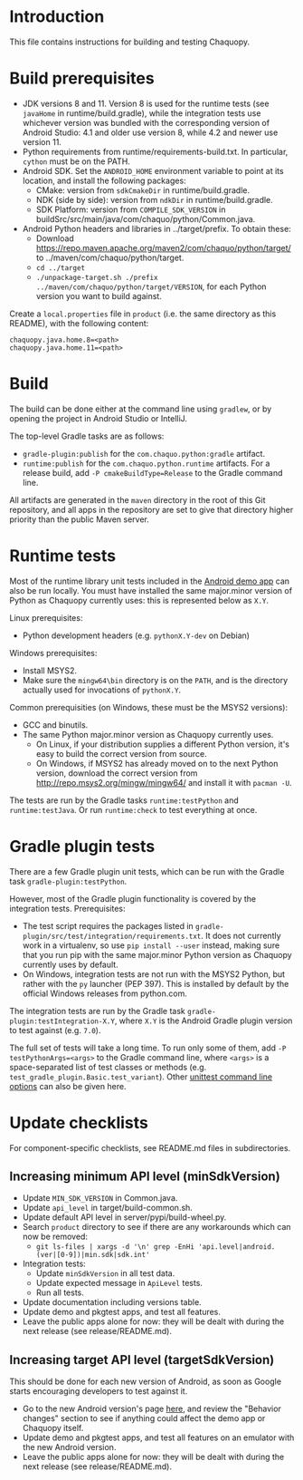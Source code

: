 # Introduction

This file contains instructions for building and testing Chaquopy.


# Build prerequisites

* JDK versions 8 and 11. Version 8 is used for the runtime tests (see `javaHome` in
  runtime/build.gradle), while the integration tests use whichever version was bundled
  with the corresponding version of Android Studio: 4.1 and older use version 8, while 4.2 and
  newer use version 11.
* Python requirements from runtime/requirements-build.txt. In particular, `cython` must be
  on the PATH.
* Android SDK. Set the `ANDROID_HOME` environment variable to point at its location, and
  install the following packages:
   * CMake: version from `sdkCmakeDir` in runtime/build.gradle.
   * NDK (side by side): version from `ndkDir` in runtime/build.gradle.
   * SDK Platform: version from `COMPILE_SDK_VERSION` in
     buildSrc/src/main/java/com/chaquo/python/Common.java.
* Android Python headers and libraries in ../target/prefix. To obtain these:
  * Download https://repo.maven.apache.org/maven2/com/chaquo/python/target/ to
    ../maven/com/chaquo/python/target.
  * `cd ../target`
  * `./unpackage-target.sh ./prefix ../maven/com/chaquo/python/target/VERSION`, for each
    Python version you want to build against.

Create a `local.properties` file in `product` (i.e. the same directory as this README), with
the following content:

    chaquopy.java.home.8=<path>
    chaquopy.java.home.11=<path>


# Build

The build can be done either at the command line using `gradlew`, or by opening the project in
Android Studio or IntelliJ.

The top-level Gradle tasks are as follows:

* `gradle-plugin:publish` for the `com.chaquo.python:gradle` artifact.
* `runtime:publish` for the `com.chaquo.python.runtime` artifacts. For a release build, add `-P
  cmakeBuildType=Release` to the Gradle command line.

All artifacts are generated in the `maven` directory in the root of this Git repository, and
all apps in the repository are set to give that directory higher priority than the public Maven
server.


# Runtime tests

Most of the runtime library unit tests included in the [Android demo
app](https://github.com/chaquo/chaquopy/) can also be run locally. You must have installed the
same major.minor version of Python as Chaquopy currently uses: this is represented below as
`X.Y`.

Linux prerequisites:

* Python development headers (e.g. `pythonX.Y-dev` on Debian)

Windows prerequisites:

* Install MSYS2.
* Make sure the `mingw64\bin` directory is on the `PATH`, and is the directory actually used
  for invocations of `pythonX.Y`.

Common prerequisities (on Windows, these must be the MSYS2 versions):

* GCC and binutils.
* The same Python major.minor version as Chaquopy currently uses.
  * On Linux, if your distribution supplies a different Python version, it's easy to build the
    correct version from source.
  * On Windows, if MSYS2 has already moved on to the next Python version, download the correct
    version from http://repo.msys2.org/mingw/mingw64/ and install it with `pacman -U`.

The tests are run by the Gradle tasks `runtime:testPython` and `runtime:testJava`. Or run
`runtime:check` to test everything at once.


# Gradle plugin tests

There are a few Gradle plugin unit tests, which can be run with the Gradle task
`gradle-plugin:testPython`.

However, most of the Gradle plugin functionality is covered by the integration tests.
Prerequisites:

* The test script requires the packages listed in
  `gradle-plugin/src/test/integration/requirements.txt`. It does not currently work in a
  virtualenv, so use `pip install --user` instead, making sure that you run pip with the same
  major.minor Python version as Chaquopy currently uses by default.
* On Windows, integration tests are not run with the MSYS2 Python, but rather with the `py`
  launcher (PEP 397). This is installed by default by the official Windows releases from
  python.com.

The integration tests are run by the Gradle task `gradle-plugin:testIntegration-X.Y`, where
`X.Y` is the Android Gradle plugin version to test against (e.g. `7.0`).

The full set of tests will take a long time. To run only some of them, add `-P
testPythonArgs=<args>` to the Gradle command line, where `<args>` is a space-separated list of
test classes or methods (e.g. `test_gradle_plugin.Basic.test_variant`). Other [unittest command
line options](https://docs.python.org/3/library/unittest.html#command-line-interface) can also
be given here.


# Update checklists

For component-specific checklists, see README.md files in subdirectories.

## Increasing minimum API level (minSdkVersion)

* Update `MIN_SDK_VERSION` in Common.java.
* Update `api_level` in target/build-common.sh.
* Update default API level in server/pypi/build-wheel.py.
* Search `product` directory to see if there are any workarounds which can now be removed:
  * `git ls-files | xargs -d '\n' grep -EnHi 'api.level|android.(ver|[0-9])|min.sdk|sdk.int'`
* Integration tests:
  * Update `minSdkVersion` in all test data.
  * Update expected message in `ApiLevel` tests.
  * Run all tests.
* Update documentation including versions table.
* Update demo and pkgtest apps, and test all features.
* Leave the public apps alone for now: they will be dealt with during the next release
  (see release/README.md).


## Increasing target API level (targetSdkVersion)

This should be done for each new version of Android, as soon as Google starts encouraging
developers to test against it.

* Go to the new Android version's page
  [here](https://developer.android.com/about/versions), and review the "Behavior changes"
  section to see if anything could affect the demo app or Chaquopy itself.
* Update demo and pkgtest apps, and test all features on an emulator with the new Android
  version.
* Leave the public apps alone for now: they will be dealt with during the next release
  (see release/README.md).
